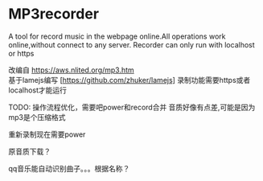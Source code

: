 # MP3recorder
A tool for record music in the webpage online.All operations work online,without connect to any server.
Recorder can only run with localhost or https

改编自 https://aws.nlited.org/mp3.htm  
基于lamejs编写 [https://github.com/zhuker/lamejs]
录制功能需要https或者localhost才能运行

TODO:
操作流程优化，需要吧power和record合并
音质好像有点差,可能是因为mp3是个压缩格式

重新录制现在需要power

原音质下载？

qq音乐能自动识别曲子。。。根据名称？